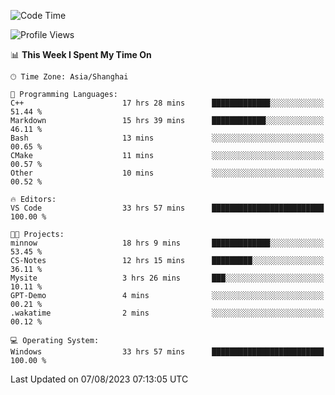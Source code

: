 <!--START_SECTION:waka-->
![Code Time](http://img.shields.io/badge/Code%20Time-1%2C126%20hrs%2053%20mins-blue)

![Profile Views](http://img.shields.io/badge/Profile%20Views-1-blue)

📊 **This Week I Spent My Time On** 

```text
🕑︎ Time Zone: Asia/Shanghai

💬 Programming Languages: 
C++                      17 hrs 28 mins      █████████████░░░░░░░░░░░░   51.44 % 
Markdown                 15 hrs 39 mins      ████████████░░░░░░░░░░░░░   46.11 % 
Bash                     13 mins             ░░░░░░░░░░░░░░░░░░░░░░░░░   00.65 % 
CMake                    11 mins             ░░░░░░░░░░░░░░░░░░░░░░░░░   00.57 % 
Other                    10 mins             ░░░░░░░░░░░░░░░░░░░░░░░░░   00.52 % 

🔥 Editors: 
VS Code                  33 hrs 57 mins      █████████████████████████   100.00 % 

🐱‍💻 Projects: 
minnow                   18 hrs 9 mins       █████████████░░░░░░░░░░░░   53.45 % 
CS-Notes                 12 hrs 15 mins      █████████░░░░░░░░░░░░░░░░   36.11 % 
Mysite                   3 hrs 26 mins       ███░░░░░░░░░░░░░░░░░░░░░░   10.11 % 
GPT-Demo                 4 mins              ░░░░░░░░░░░░░░░░░░░░░░░░░   00.21 % 
.wakatime                2 mins              ░░░░░░░░░░░░░░░░░░░░░░░░░   00.12 % 

💻 Operating System: 
Windows                  33 hrs 57 mins      █████████████████████████   100.00 % 
```


 Last Updated on 07/08/2023 07:13:05 UTC
<!--END_SECTION:waka-->